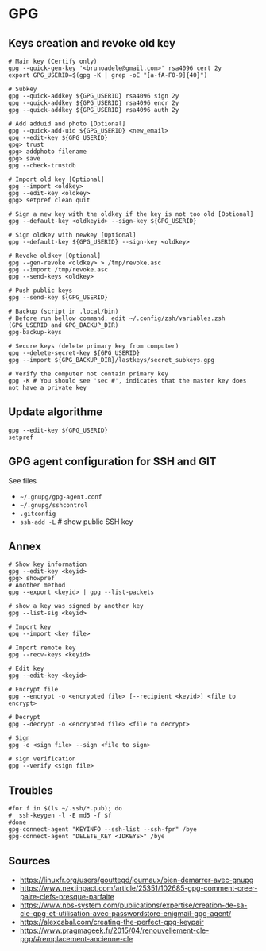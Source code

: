 # GPG

## Keys creation and revoke old key
```
# Main key (Certify only)
gpg --quick-gen-key '<brunoadele@gmail.com>' rsa4096 cert 2y
export GPG_USERID=$(gpg -K | grep -oE "[a-fA-F0-9]{40}")

# Subkey
gpg --quick-addkey ${GPG_USERID} rsa4096 sign 2y
gpg --quick-addkey ${GPG_USERID} rsa4096 encr 2y
gpg --quick-addkey ${GPG_USERID} rsa4096 auth 2y

# Add adduid and photo [Optional]
gpg --quick-add-uid ${GPG_USERID} <new_email>
gpg --edit-key ${GPG_USERID}
gpg> trust
gpg> addphoto filename
gpg> save
gpg --check-trustdb

# Import old key [Optional]
gpg --import <oldkey>
gpg --edit-key <oldkey>
gpg> setpref clean quit

# Sign a new key with the oldkey if the key is not too old [Optional]
gpg --default-key <oldkeyid> --sign-key ${GPG_USERID}

# Sign oldkey with newkey [Optional]
gpg --default-key ${GPG_USERID} --sign-key <oldkey>

# Revoke oldkey [Optional]
gpg --gen-revoke <oldkey> > /tmp/revoke.asc
gpg --import /tmp/revoke.asc
gpg --send-keys <oldkey>

# Push public keys
gpg --send-key ${GPG_USERID}

# Backup (script in .local/bin)
# Before run bellow command, edit ~/.config/zsh/variables.zsh (GPG_USERID and GPG_BACKUP_DIR)
gpg-backup-keys

# Secure keys (delete primary key from computer)
gpg --delete-secret-key ${GPG_USERID}
gpg --import ${GPG_BACKUP_DIR}/lastkeys/secret_subkeys.gpg

# Verify the computer not contain primary key
gpg -K # You should see 'sec #', indicates that the master key does not have a private key
```

## Update algorithme
```
gpg --edit-key ${GPG_USERID}
setpref
```

## GPG agent configuration for SSH and GIT
See files
- `~/.gnupg/gpg-agent.conf`
- `~/.gnupg/sshcontrol`
- `.gitconfig`
- `ssh-add -L` # show public SSH key

## Annex
```
# Show key information
gpg --edit-key <keyid>
gpg> showpref
# Another method
gpg --export <keyid> | gpg --list-packets

# show a key was signed by another key
gpg --list-sig <keyid>

# Import key
gpg --import <key file>

# Import remote key
gpg --recv-keys <keyid>

# Edit key
gpg --edit-key <keyid>

# Encrypt file
gpg --encrypt -o <encrypted file> [--recipient <keyid>] <file to encrypt>

# Decrypt
gpg --decrypt -o <encrypted file> <file to decrypt>

# Sign
gpg -o <sign file> --sign <file to sign>

# sign verification
gpg --verify <sign file>
```

## Troubles

```
#for f in $(ls ~/.ssh/*.pub); do
#  ssh-keygen -l -E md5 -f $f
#done
gpg-connect-agent "KEYINFO --ssh-list --ssh-fpr" /bye
gpg-connect-agent "DELETE_KEY <IDKEYS>" /bye
```



## Sources
- https://linuxfr.org/users/gouttegd/journaux/bien-demarrer-avec-gnupg
- https://www.nextinpact.com/article/25351/102685-gpg-comment-creer-paire-clefs-presque-parfaite
- https://www.nbs-system.com/publications/expertise/creation-de-sa-cle-gpg-et-utilisation-avec-passwordstore-enigmail-gpg-agent/
- https://alexcabal.com/creating-the-perfect-gpg-keypair
- https://www.pragmageek.fr/2015/04/renouvellement-cle-pgp/#remplacement-ancienne-cle
